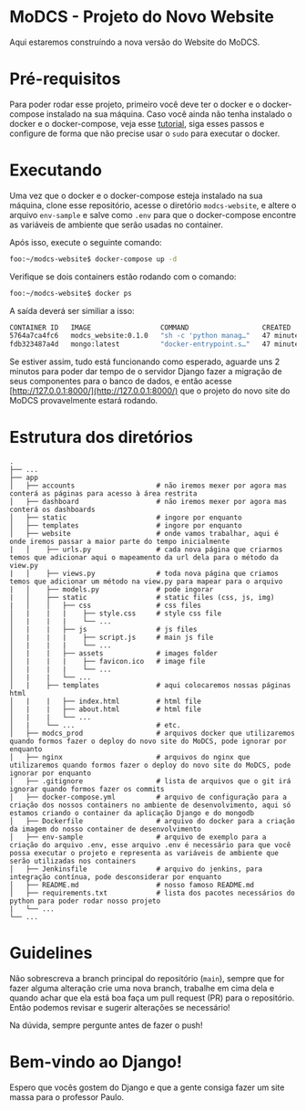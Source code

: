 # MoDCS - Projeto do Novo Website
Aqui estaremos construíndo a nova versão do Website do MoDCS.

# Pré-requisitos
Para poder rodar esse projeto, primeiro você deve ter o docker e o docker-compose instalado na sua máquina. Caso você ainda não tenha instalado o docker e o docker-compose, veja esse [tutorial](https://dev.to/semirteskeredzic/docker-docker-compose-on-ubuntu-20-04-server-4h3k), siga esses passos e configure de forma que não precise usar o `sudo` para executar o docker.

# Executando
Uma vez que o docker e o docker-compose esteja instalado na sua máquina, clone esse repositório, acesse o diretório `modcs-website`, e altere o arquivo `env-sample` e salve como `.env` para que o docker-compose encontre as variáveis de ambiente que serão usadas no container.

Após isso, execute o seguinte comando:
```bash
foo:~/modcs-website$ docker-compose up -d
```
Verifique se dois containers estão rodando com o comando:
```bash
foo:~/modcs-website$ docker ps
```
A saída deverá ser similiar a isso:
```bash
CONTAINER ID   IMAGE                 COMMAND                  CREATED          STATUS          PORTS                                           NAMES
5764a7ca4fc6   modcs_website:0.1.0   "sh -c 'python manag…"   47 minutes ago   Up 47 minutes   0.0.0.0:8000->8000/tcp, :::8000->8000/tcp       modcs_website
fdb323487a4d   mongo:latest          "docker-entrypoint.s…"   47 minutes ago   Up 47 minutes   0.0.0.0:27017->27017/tcp, :::27017->27017/tcp   modcs_website_mongo
```
Se estiver assim, tudo está funcionando como esperado, aguarde uns 2 minutos para poder dar tempo de o servidor Django fazer a migração de seus componentes para o banco de dados, e então acesse [http://127.0.0.1:8000/](http://127.0.0.1:8000/) que o projeto do novo site do MoDCS provavelmente estará rodando.

# Estrutura dos diretórios
```console
.
├── ...
├── app
│   ├── accounts                    # não iremos mexer por agora mas conterá as páginas para acesso à área restrita
│   ├── dashboard                   # não iremos mexer por agora mas conterá os dashboards
│   ├── static                      # ingore por enquanto
│   ├── templates                   # ingore por enquanto
│   ├── website                     # onde vamos trabalhar, aqui é onde iremos passar a maior parte do tempo inicialmente
|   │    ├── urls.py                # cada nova página que criarmos temos que adicionar aqui o mapeamento da url dela para o método da view.py
|   │    ├── views.py               # toda nova página que criamos temos que adicionar um método na view.py para mapear para o arquivo
|   │    ├── models.py              # pode ingorar
|   │    ├── static                 # static files (css, js, img)
|   │    │   ├── css                # css files
│   |    |   |    ├── style.css     # style css file
│   |    |   |    └── ...
│   |    |   ├── js                 # js files
│   |    |   |    ├── script.js     # main js file
│   |    |   |    └── ...
│   |    |   ├── assets             # images folder
│   |    |   |    ├── favicon.ico   # image file
│   |    |   |    └── ...
│   |    |   └── ...
│   |    ├── templates              # aqui colocaremos nossas páginas html
│   |    |   ├── index.html         # html file
│   |    |   ├── about.html         # html file
│   |    |   └── ...
│   |    └── ...                    # etc.
│   ├── modcs_prod                  # arquivos docker que utilizaremos quando formos fazer o deploy do novo site do MoDCS, pode ignorar por enquanto
│   ├── nginx                       # arquivos do nginx que utilizaremos quando formos fazer o deploy do novo site do MoDCS, pode ignorar por enquanto
│   ├── .gitignore                  # lista de arquivos que o git irá ignorar quando formos fazer os commits
│   ├── docker-compose.yml          # arquivo de configuração para a criação dos nossos containers no ambiente de desenvolvimento, aqui só estamos criando o container da aplicação Django e do mongodb
│   ├── Dockerfile                  # arquivo do docker para a criação da imagem do nosso container de desenvolvimento
│   ├── env-sample                  # arquivo de exemplo para a criação do arquivo .env, esse arquivo .env é necessário para que você possa executar o projeto e representa as variáveis de ambiente que serão utilizadas nos containers
│   ├── Jenkinsfile                 # arquivo do jenkins, para integração contínua, pode desconsiderar por enquanto
│   ├── README.md                   # nosso famoso README.md
│   ├── requirements.txt            # lista dos pacotes necessários do python para poder rodar nosso projeto
|   └── ...
└── ...
```

# Guidelines
Não sobrescreva a branch principal do repositório (`main`), sempre que for fazer alguma alteração crie uma nova branch, trabalhe em cima dela e quando achar que ela está boa faça um pull request (PR) para o repositório. Então podemos revisar e sugerir alterações se necessário!

Na dúvida, sempre pergunte antes de fazer o push!

# Bem-vindo ao Django!
Espero que vocês gostem do Django e que a gente consiga fazer um site massa para o professor Paulo.
